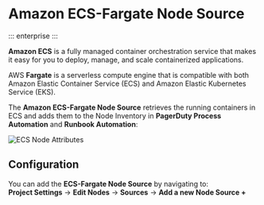 # Amazon ECS-Fargate Node Source

::: enterprise
:::

**Amazon ECS** is a fully managed container orchestration service that makes it easy for you to deploy, manage, and scale containerized applications.

AWS **Fargate** is a serverless compute engine that is compatible with both Amazon Elastic Container Service (ECS) and Amazon Elastic Kubernetes Service (EKS).

The **Amazon ECS-Fargate Node Source** retrieves the running containers in ECS and adds them to the Node Inventory in **PagerDuty Process Automation** and **Runbook Automation**:

![ECS Node Attributes](@assets/img/aws-ecs-node-attributes.png)<br>

## Configuration

You can add the **ECS-Fargate Node Source** by navigating to:<br>
**Project Settings** -> **Edit Nodes** -> **Sources** -> **Add a new Node Source +** 